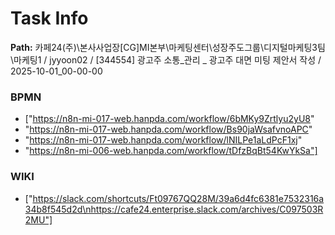 # Task Info

**Path:** 카페24(주)\본사사업장\[CG]MI본부\마케팅센터\성장주도그룹\디지털마케팅3팀\마케팅1 / jyyoon02 / [344554] 광고주 소통_관리 _ 광고주 대면 미팅 제안서 작성 / 2025-10-01_00-00-00

### BPMN
- ["https://n8n-mi-017-web.hanpda.com/workflow/6bMKy9Zrtlyu2yU8"
- "https://n8n-mi-017-web.hanpda.com/workflow/Bs90jaWsafvnoAPC"
- "https://n8n-mi-017-web.hanpda.com/workflow/lNILPe1aLdPcF1xj"
- "https://n8n-mi-006-web.hanpda.com/workflow/tDfzBqBt54KwYkSa"]

### WIKI
- ["https://slack.com/shortcuts/Ft09767QQ28M/39a6d4fc6381e7532316a34b8f545d2d\nhttps://cafe24.enterprise.slack.com/archives/C097503R2MU"]

